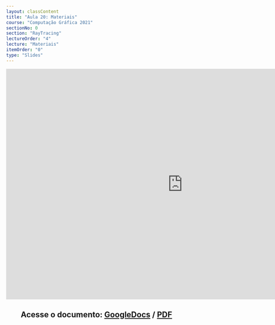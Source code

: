 ```yaml
---
layout: classContent
title: "Aula 20: Materiais"
course: "Computação Gráfica 2021"
sectionNo: 0
section: "RayTracing"
lectureOrder: "4"
lecture: "Materiais"
itemOrder: "0"
type: "Slides"
---
```


<iframe src="https://docs.google.com/presentation/d/e/2PACX-1vSaCGVczgC2ObSlJAFKVVS-pQ7umaspLwROvmomQnFWciF1_bnOzn8dXHpgmyAXhEJX78o-MhnnSZic/embed?start=false&loop=false&delayms=3000" frameborder="0" width="960" height="629" allowfullscreen="true" mozallowfullscreen="true" webkitallowfullscreen="true"></iframe>

## &nbsp;&nbsp;&nbsp;&nbsp;&nbsp;&nbsp;&nbsp;&nbsp;Acesse o documento: [GoogleDocs](https://docs.google.com/presentation/d/1q7tmMK8SSNHiWET17321uDGZXwMZhkrr7qkcJW7fBUs/preview?rm=minimal&usp=sharing) / [PDF](https://drive.google.com/file/d/1BquSSFsTAqo46whRGSmTeaYadbAL1e16/view?usp=sharing)
